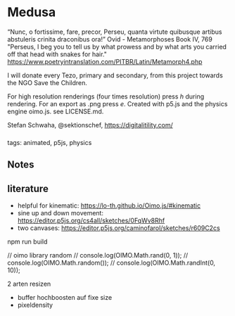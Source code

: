 # Medusa

“Nunc, o fortissime, fare, precor, Perseu, quanta virtute quibusque artibus abstuleris crinita draconibus ora!”
Ovid - Metamorphoses Book IV, 769
"Perseus, I beg you to tell us by what prowess and by what arts you carried off that head with snakes for hair."  https://www.poetryintranslation.com/PITBR/Latin/Metamorph4.php 

I will donate every Tezo, primary and secondary, from this project towards the NGO Save the Children.

For high resolution renderings (four times resolution) press *h* during rendering. For an export as .png press *e*.
Created with p5.js and the physics engine oimo.js. see LICENSE.md.

Stefan Schwaha, @sektionschef, https://digitalitility.com/

###

tags: animated, p5js, physics




## Notes 

## literature
* helpful for kinematic: https://lo-th.github.io/Oimo.js/#kinematic 
* sine up and down movement: https://editor.p5js.org/cs4all/sketches/0FqWv8Rhf
* two canvases: https://editor.p5js.org/caminofarol/sketches/r609C2cs 


npm run build


  // oimo library random
  // console.log(OIMO.Math.rand(0, 1));
  // console.log(OIMO.Math.random());
  // console.log(OIMO.Math.randInt(0, 10));


  2 arten resizen
  * buffer hochboosten auf fixe size
  * pixeldensity

  